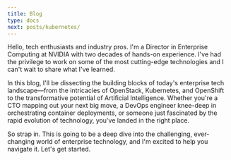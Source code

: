 ```yaml
---
title: Blog
type: docs
next: posts/kubernetes/
---
```


Hello, tech enthusiasts and industry pros. I'm a Director in Enterprise Computing at NVIDIA with two decades of hands-on experience. I've had the privilege to work on some of the most cutting-edge technologies and I can't wait to share what I've learned.

In this blog, I'll be dissecting the building blocks of today's enterprise tech landscape—from the intricacies of OpenStack, Kubernetes, and OpenShift to the transformative potential of Artificial Intelligence. Whether you're a CTO mapping out your next big move, a DevOps engineer knee-deep in orchestrating container deployments, or someone just fascinated by the rapid evolution of technology, you've landed in the right place.

So strap in. This is going to be a deep dive into the challenging, ever-changing world of enterprise technology, and I'm excited to help you navigate it. Let's get started.
